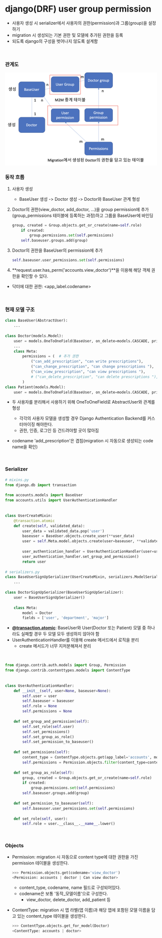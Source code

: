 # django(DRF) user group permission

-   사용자 생성 시 serializer에서 사용자의 권한(permission)과 그룹(group)을 설정하기
-   migration 시 생성되는 기본 권한 및 모델에 추가된 권한을 등록
-   되도록 django의 구성을 벗어나지 않도록 설계함

<br>

### 관계도

![image-20201210144829439](images/image-20201210144829439.png)

### 동작 흐름

1.  사용자 생성
    -    BaseUser 생성 -> Doctor 생성 -> Doctor와 BaseUser 관계 형성

2.  Doctor의 권한(view_doctor, add_doctor, ...)을 group permission에 추가(group_permissions 테이블에 등록하는 과정)하고 그룹을 BaseUser에 바인딩

    ```python
    group, created = Group.objects.get_or_create(name=self.role)
        if created:
            group.permissions.set(self.permissions)
        self.baseuser.groups.add(group)
    ```

3.  Doctor의 권한을 BaseUser의 permission에 추가

    ```python
    self.baseuser.user_permissions.set(self.permissions)
    ```

4.  **request.user.has_perm('accounts.view_doctor')**을 이용해 해당 객체 권한을 확인할 수 있다.

-   닥터에 대한 권한: <app_label.codename>



<br>

### 현재 모델 구조

```python
class BaseUser(AbstractUser):
    ...

class Doctor(models.Model):
    user = models.OneToOneField(BaseUser, on_delete=models.CASCADE, primary_key=True)
    ...
    class Meta:
        permissions = (  # 추가 권한
            ("can_add_prescription", "can write prescriptions"),
            ("can_change_prescription", "can change prescriptions "),
            ("can_view_prescription", "can view prescriptions "),
            # ("can_delete_prescription", "can delete prescriptions "),
        )
class Patient(models.Model):
    user = models.OneToOneField(BaseUser, on_delete=models.CASCADE, primary_key=True)  
```

-   두 사용자를 분리해서 사용하기 위해 OneToOneField로 AbstractUser와 관계를 형성
    -   각각의 사용자 모델을 생성할 경우 Django Authentication Backend를 커스터마이징 해야한다.
    -   권한, 인증, 로그인 등 건드려야할 곳이 많아짐

-   codename 'add_prescription'은 겹침(migration 시 자동으로 생성되는 code name을 확인)



<br>

### Serializer

```python
# mixins.py
from django.db import transaction

from accounts.models import BaseUser
from accounts.utils import UserAuthenticationHandler


class UserCreateMixin:
    @transaction.atomic
    def create(self, validated_data):
        user_data = validated_data.pop('user')
        baseuser = BaseUser.objects.create_user(**user_data)
        user = self.Meta.model.objects.create(user=baseuser, **validated_data)

        user_authentication_handler = UserAuthenticationHandler(user=user, baseuser=baseuser)
        user_authentication_handler.set_group_and_permission()
        return user

# serializers.py
class BaseUserSignUpSerializer(UserCreateMixin, serializers.ModelSerializer):
    ...
    
class DoctorSignUpSerializer(BaseUserSignUpSerializer):
    user = BaseUserSignUpSerializer()

    class Meta:
        model = Doctor
        fields = ['user', 'department', 'major']
```

-   [**@transaction.atomic**](https://docs.djangoproject.com/en/3.1/topics/db/transactions/#django.db.transaction.atomic): BaseUser와 User(Doctor 또는 Patient) 모델 중 하나라도 실패할 경우 두 모델 모두 생성하지 않아야 함
-   UserAuthenticationHandler를 이용해 create 메서드에서 로직을 분리
    -   create 메서드가 너무 지저분해져서 분리

<br>

```python
from django.contrib.auth.models import Group, Permission
from django.contrib.contenttypes.models import ContentType


class UserAuthenticationHandler:
    def __init__(self, user=None, baseuser=None):
        self.user = user
        self.baseuser = baseuser
        self.role = None
        self.permissions = None

    def set_group_and_permission(self):
        self.set_role(self.user)
        self.set_permissions()
        self.set_group_as_role()
        self.set_permission_to_baseuser()

    def set_permissions(self):
        content_type = ContentType.objects.get(app_label='accounts', model=self.role)
        self.permissions = Permission.objects.filter(content_type=content_type)

    def set_group_as_role(self):
        group, created = Group.objects.get_or_create(name=self.role)
        if created:
            group.permissions.set(self.permissions)
        self.baseuser.groups.add(group)

    def set_permission_to_baseuser(self):
        self.baseuser.user_permissions.set(self.permissions)

    def set_role(self, user):
        self.role = user.__class__.__name__.lower()

```

<br>

### Objects

-   Permission: migration 시 자동으로 content type에 대한 권한을 가진 permission 테이블을 생성한다. 

    ```python
    >>> Permission.objects.get(codename='view_doctor')
    <Permission: accounts | doctor | Can view doctor>
    ```

    -   content_type, codename, name 필드로 구성되어있다.
    -   codename은 보통 '동작_모델이름'으로 구성한다.
        -   view_doctor, delete_doctor, add_patient 등

-   ContentType: migration 시 앱 라벨(앱 이름)과 해당 앱에 포함된 모델 이름을 담고 있는 content_type 테이블을 생성한다.

    ```python
    >>> ContentType.objects.get_for_model(Doctor)
    <ContentType: accounts | doctor>
    ```

    

